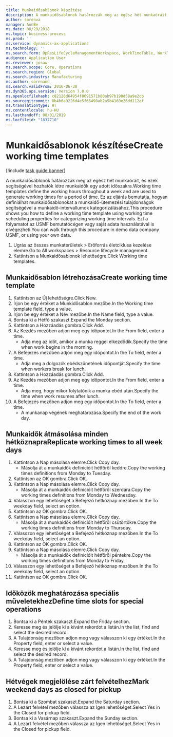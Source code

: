 ```yaml
---
title: Munkaidősablonok készítése
description: A munkaidősablonok határozzák meg az egész hét munkaóráit, és ezek segítségével hozhatók létre munkaidők egy adott időszakra.
author: sorenva
manager: AnnBe
ms.date: 08/29/2018
ms.topic: business-process
ms.prod: ''
ms.service: dynamics-ax-applications
ms.technology: ''
ms.search.form: OpResLifeCycleManagementWorkspace, WorkTimeTable, WorkTimeCopyDayDialog
audience: Application User
ms.reviewer: josaw
ms.search.scope: Core, Operations
ms.search.region: Global
ms.search.industry: Manufacturing
ms.author: sorenand
ms.search.validFrom: 2016-06-30
ms.dyn365.ops.version: Version 7.0.0
ms.openlocfilehash: c82126d64954f8691571b80ab97b198d58a9e2cb
ms.sourcegitcommit: 8b4b6a9226d4e5f66498ab2a5b4160e26dd112af
ms.translationtype: HT
ms.contentlocale: hu-HU
ms.lasthandoff: 08/01/2019
ms.locfileid: "1837710"
---
```

# <a name="create-working-time-templates"></a><span data-ttu-id="62921-103">Munkaidősablonok készítése</span><span class="sxs-lookup"><span data-stu-id="62921-103">Create working time templates</span></span>

[!include [task guide banner](../../includes/task-guide-banner.md)]

<span data-ttu-id="62921-104">A munkaidősablonok határozzák meg az egész hét munkaóráit, és ezek segítségével hozhatók létre munkaidők egy adott időszakra.</span><span class="sxs-lookup"><span data-stu-id="62921-104">Working time templates define the working hours throughout a week and are used to generate working times for a period of time.</span></span> <span data-ttu-id="62921-105">Ez az eljárás bemutatja, hogyan definiálhat munkaidősablonokat a munkaidő-ütemezési tulajdonságok segítségével a munkaidő-intervallumok kategorizálásához.</span><span class="sxs-lookup"><span data-stu-id="62921-105">This procedure shows you how to define a working time template using working time scheduling properties for categorizing working time intervals.</span></span> <span data-ttu-id="62921-106">Ezt a folyamatot az USMF bemutatócégen vagy saját adata használatával is elvégezheti.</span><span class="sxs-lookup"><span data-stu-id="62921-106">You can walk through this procedure in demo data company USMF, or using your own data.</span></span>

1. <span data-ttu-id="62921-107">Ugrás az összes munkaterületek > Erőforrás életciklusa kezelése elemre.</span><span class="sxs-lookup"><span data-stu-id="62921-107">Go to All workspaces > Resource lifecycle management.</span></span>
2. <span data-ttu-id="62921-108">Kattintson a Munkaidősablonok lehetőségre.</span><span class="sxs-lookup"><span data-stu-id="62921-108">Click Working time templates.</span></span>

## <a name="create-working-time-template"></a><span data-ttu-id="62921-109">Munkaidősablon létrehozása</span><span class="sxs-lookup"><span data-stu-id="62921-109">Create working time template</span></span>
1. <span data-ttu-id="62921-110">Kattintson az Új lehetőségre.</span><span class="sxs-lookup"><span data-stu-id="62921-110">Click New.</span></span>
2. <span data-ttu-id="62921-111">Írjon be egy értéket a Munkidősablon mezőbe.</span><span class="sxs-lookup"><span data-stu-id="62921-111">In the Working time template field, type a value.</span></span>
3. <span data-ttu-id="62921-112">Írjon be egy értéket a Név mezőbe.</span><span class="sxs-lookup"><span data-stu-id="62921-112">In the Name field, type a value.</span></span>
4. <span data-ttu-id="62921-113">Bontsa ki a Hétfő szakaszt.</span><span class="sxs-lookup"><span data-stu-id="62921-113">Expand the Monday section.</span></span>
5. <span data-ttu-id="62921-114">Kattintson a Hozzáadás gombra.</span><span class="sxs-lookup"><span data-stu-id="62921-114">Click Add.</span></span>
6. <span data-ttu-id="62921-115">Az Kezdés mezőben adjon meg egy időpontot.</span><span class="sxs-lookup"><span data-stu-id="62921-115">In the From field, enter a time.</span></span>
    * <span data-ttu-id="62921-116">Adja meg az időt, amikor a munka reggel elkezdődik.</span><span class="sxs-lookup"><span data-stu-id="62921-116">Specify the time when work begins in the morning.</span></span>  
7. <span data-ttu-id="62921-117">A Befejezés mezőben adjon meg egy időpontot.</span><span class="sxs-lookup"><span data-stu-id="62921-117">In the To field, enter a time.</span></span>
    * <span data-ttu-id="62921-118">Adja meg a dolgozók ebédszünetének időpontját.</span><span class="sxs-lookup"><span data-stu-id="62921-118">Specify the time when workers break for lunch.</span></span>  
8. <span data-ttu-id="62921-119">Kattintson a Hozzáadás gombra.</span><span class="sxs-lookup"><span data-stu-id="62921-119">Click Add.</span></span>
9. <span data-ttu-id="62921-120">Az Kezdés mezőben adjon meg egy időpontot.</span><span class="sxs-lookup"><span data-stu-id="62921-120">In the From field, enter a time.</span></span>
    * <span data-ttu-id="62921-121">Adja meg, hogy mikor folytatódik a munka ebéd után.</span><span class="sxs-lookup"><span data-stu-id="62921-121">Specify the time when work resumes after lunch.</span></span>  
10. <span data-ttu-id="62921-122">A Befejezés mezőben adjon meg egy időpontot.</span><span class="sxs-lookup"><span data-stu-id="62921-122">In the To field, enter a time.</span></span>
    * <span data-ttu-id="62921-123">A munkanap végének meghatározása.</span><span class="sxs-lookup"><span data-stu-id="62921-123">Specify the end of the work day.</span></span>  

## <a name="replicate-working-times-to-all-week-days"></a><span data-ttu-id="62921-124">Munkaidők átmásolása minden hétköznapra</span><span class="sxs-lookup"><span data-stu-id="62921-124">Replicate working times to all week days</span></span>
1. <span data-ttu-id="62921-125">Kattintson a Nap másolása elemre.</span><span class="sxs-lookup"><span data-stu-id="62921-125">Click Copy day.</span></span>
    * <span data-ttu-id="62921-126">Másolja át a munkaidők definícióit hétfőről keddre.</span><span class="sxs-lookup"><span data-stu-id="62921-126">Copy the working times definitions from Monday to Tuesday.</span></span>  
2. <span data-ttu-id="62921-127">Kattintson az OK gombra.</span><span class="sxs-lookup"><span data-stu-id="62921-127">Click OK.</span></span>
3. <span data-ttu-id="62921-128">Kattintson a Nap másolása elemre.</span><span class="sxs-lookup"><span data-stu-id="62921-128">Click Copy day.</span></span>
    * <span data-ttu-id="62921-129">Másolja át a munkaidők definícióit hétfőről szerdára.</span><span class="sxs-lookup"><span data-stu-id="62921-129">Copy the working times definitions from Monday to Wednesday.</span></span>  
4. <span data-ttu-id="62921-130">Válasszon egy lehetőséget a Befejező hétköznap mezőben.</span><span class="sxs-lookup"><span data-stu-id="62921-130">In the To weekday field, select an option.</span></span>
5. <span data-ttu-id="62921-131">Kattintson az OK gombra.</span><span class="sxs-lookup"><span data-stu-id="62921-131">Click OK.</span></span>
6. <span data-ttu-id="62921-132">Kattintson a Nap másolása elemre.</span><span class="sxs-lookup"><span data-stu-id="62921-132">Click Copy day.</span></span>
    * <span data-ttu-id="62921-133">Másolja át a munkaidők definícióit hétfőről csütörtökre.</span><span class="sxs-lookup"><span data-stu-id="62921-133">Copy the working times definitions from Monday to Thursday.</span></span>  
7. <span data-ttu-id="62921-134">Válasszon egy lehetőséget a Befejező hétköznap mezőben.</span><span class="sxs-lookup"><span data-stu-id="62921-134">In the To weekday field, select an option.</span></span>
8. <span data-ttu-id="62921-135">Kattintson az OK gombra.</span><span class="sxs-lookup"><span data-stu-id="62921-135">Click OK.</span></span>
9. <span data-ttu-id="62921-136">Kattintson a Nap másolása elemre.</span><span class="sxs-lookup"><span data-stu-id="62921-136">Click Copy day.</span></span>
    * <span data-ttu-id="62921-137">Másolja át a munkaidők definícióit hétfőről péntekre.</span><span class="sxs-lookup"><span data-stu-id="62921-137">Copy the working times definitions from Monday to Friday.</span></span>  
10. <span data-ttu-id="62921-138">Válasszon egy lehetőséget a Befejező hétköznap mezőben.</span><span class="sxs-lookup"><span data-stu-id="62921-138">In the To weekday field, select an option.</span></span>
11. <span data-ttu-id="62921-139">Kattintson az OK gombra.</span><span class="sxs-lookup"><span data-stu-id="62921-139">Click OK.</span></span>

## <a name="define-time-slots-for-special-operations"></a><span data-ttu-id="62921-140">Időközök meghatározása speciális műveletekhez</span><span class="sxs-lookup"><span data-stu-id="62921-140">Define time slots for special operations</span></span>
1. <span data-ttu-id="62921-141">Bontsa ki a Péntek szakaszt.</span><span class="sxs-lookup"><span data-stu-id="62921-141">Expand the Friday section.</span></span>
2. <span data-ttu-id="62921-142">Keresse meg és jelölje ki a kívánt rekordot a listán.</span><span class="sxs-lookup"><span data-stu-id="62921-142">In the list, find and select the desired record.</span></span>
3. <span data-ttu-id="62921-143">A Tulajdonság mezőben adjon meg vagy válasszon ki egy értéket.</span><span class="sxs-lookup"><span data-stu-id="62921-143">In the Property field, enter or select a value.</span></span>
4. <span data-ttu-id="62921-144">Keresse meg és jelölje ki a kívánt rekordot a listán.</span><span class="sxs-lookup"><span data-stu-id="62921-144">In the list, find and select the desired record.</span></span>
5. <span data-ttu-id="62921-145">A Tulajdonság mezőben adjon meg vagy válasszon ki egy értéket.</span><span class="sxs-lookup"><span data-stu-id="62921-145">In the Property field, enter or select a value.</span></span>

## <a name="mark-weekend-days-as-closed-for-pickup"></a><span data-ttu-id="62921-146">Hétvégek megjelölése zárt felvételhez</span><span class="sxs-lookup"><span data-stu-id="62921-146">Mark weekend days as closed for pickup</span></span>
1. <span data-ttu-id="62921-147">Bontsa ki a Szombat szakaszt.</span><span class="sxs-lookup"><span data-stu-id="62921-147">Expand the Saturday section.</span></span>
2. <span data-ttu-id="62921-148">A Lezárt felvétel mezőben válassza az Igen lehetőséget.</span><span class="sxs-lookup"><span data-stu-id="62921-148">Select Yes in the Closed for pickup field.</span></span>
3. <span data-ttu-id="62921-149">Bontsa ki a Vasárnap szakaszt.</span><span class="sxs-lookup"><span data-stu-id="62921-149">Expand the Sunday section.</span></span>
4. <span data-ttu-id="62921-150">A Lezárt felvétel mezőben válassza az Igen lehetőséget.</span><span class="sxs-lookup"><span data-stu-id="62921-150">Select Yes in the Closed for pickup field.</span></span>

